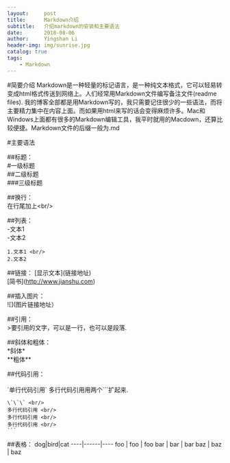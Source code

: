 ```yaml
---
layout:     post
title:      Markdown介绍
subtitle:   介绍markdown的安装和主要语法
date:       2018-08-06
author:     Yingshan Li
header-img: img/sunrise.jpg
catalog: true
tags:
    - Markdown
---
```


#简要介绍
Markdown是一种轻量的标记语言，是一种纯文本格式，它可以轻易转变成html格式传送到网络上。人们经常用Markdown文件编写备注文件(readme files). 我的博客全部都是用Markdown写的，我只需要记住很少的一些语法，而将主要精力集中在内容上面。而如果用html来写的话会变得麻烦许多。Mac和Windows上面都有很多的Markdown编辑工具，我平时就用的Macdown，还算比较便捷。Markdown文件的后缀一般为.md

#主要语法

##标题：<br/>
	\#一级标题 <br/>
	\##二级标题 <br/>
	\###三级标题

##换行： <br/>
	在行尾加上\<br/>

##列表： <br/>
	\-文本1 <br/>
	\-文本2

	1.文本1 <br/>
	2.文本2

##链接：
	\[显示文本](链接地址)	 <br/>
	\[简书](http://www.jianshu.com)

##插入图片： <br/>
	![](图片链接地址）

##引用： <br/>
	\>要引用的文字，可以是一行，也可以是段落. 

##斜体和粗体： <br/>
	\*斜体* <br/>
	\*\*粗体**

##代码引用： <br/> <br/>
	\`单行代码引用\`
	多行代码引用用两个\`\`\`扩起来.   
	
	\`\`\` <br/>
	多行代码引用 <br/>
	多行代码引用 <br/>
	多行代码引用 <br/>
	```
	
##表格：
	dog|bird|cat
	----|------|----
	foo | foo  | foo
	bar | bar  | bar
	baz | baz  | baz

